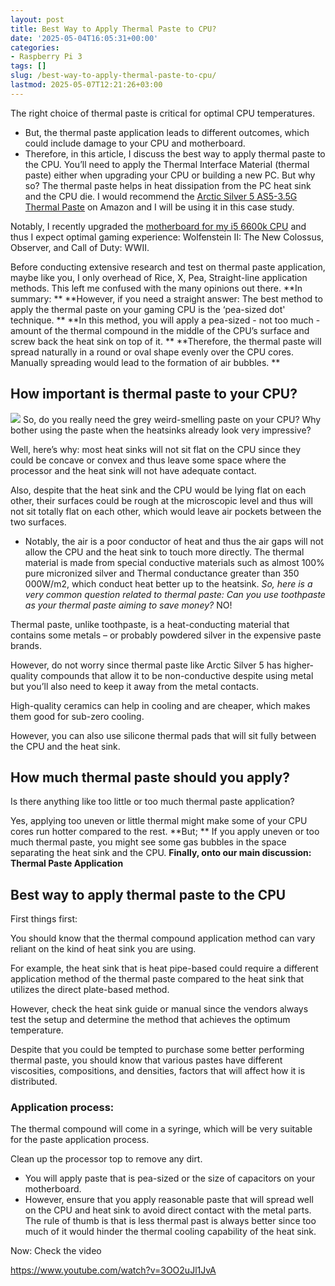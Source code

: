 ```yaml
---
layout: post
title: Best Way to Apply Thermal Paste to CPU?
date: '2025-05-04T16:05:31+00:00'
categories:
- Raspberry Pi 3
tags: []
slug: /best-way-to-apply-thermal-paste-to-cpu/
lastmod: 2025-05-07T12:21:26+03:00
---
```


The right choice of thermal paste is critical for optimal CPU temperatures.
- But, the thermal paste application leads to different outcomes, which could include damage to your CPU and motherboard.
- Therefore, in this article, I discuss the best way to apply thermal paste to the CPU.
You’ll need to apply the Thermal Interface Material (thermal paste) either when upgrading your CPU or building a new PC.
But why so? The thermal paste helps in heat dissipation from the PC heat sink and the CPU die. I would recommend the
[Arctic Silver 5 AS5-3.5G Thermal Paste](https://www.amazon.com/dp/B0087X728K/?tag=p-policy-20)
on Amazon and I will be using it in this case study.

Notably, I recently upgraded the
[motherboard for my i5 6600k CPU](https://pestpolicy.com/best-motherboard-i5-6600k-cpu/)
and thus I expect optimal gaming experience: Wolfenstein II: The New Colossus, Observer, and Call of Duty: WWII.

Before conducting extensive research and test on thermal paste application, maybe like you, I only overhead of Rice, X, Pea, Straight-line application methods. This left me confused with the many opinions out there.
**In summary: **
**However, if you need a straight answer: The best method to apply the thermal paste on your gaming CPU is the ‘pea-sized dot' technique. **
**In this method, you will apply a pea-sized - not too much - amount of the thermal compound in the middle of the CPU’s surface and screw back the heat sink on top of it. **
**Therefore, the thermal paste will spread naturally in a round or oval shape evenly over the CPU cores. Manually spreading would lead to the formation of air bubbles. **
## How important is thermal paste to your CPU?
![](/assets/img/img/)
So, do you really need the grey weird-smelling paste on your CPU? Why bother using the paste when the heatsinks already look very impressive?

Well, here’s why: most heat sinks will not sit flat on the CPU since they could be concave or convex and thus leave some space where the processor and the heat sink will not have adequate contact.

Also, despite that the heat sink and the CPU would be lying flat on each other, their surfaces could be rough at the microscopic level and thus will not sit totally flat on each other, which would leave air pockets between the two surfaces.
- Notably, the air is a poor conductor of heat and thus the air gaps will not allow the CPU and the heat sink to touch more directly.
The thermal material is made from special conductive materials such as almost 100% pure micronized silver and Thermal conductance greater than 350 000W/m2, which conduct heat better up to the heatsink.
*So, here is a very common question related to thermal paste: Can you use toothpaste as your thermal paste aiming to save money?*
NO!

Thermal paste, unlike toothpaste, is a heat-conducting material that contains some metals – or probably powdered silver in the expensive paste brands.

However, do not worry since thermal paste like Arctic Silver 5 has higher-quality compounds that allow it to be non-conductive despite using metal but you’ll also need to keep it away from the metal contacts.

High-quality ceramics can help in cooling and are cheaper, which makes them good for sub-zero cooling.

However, you can also use silicone thermal pads that will sit fully between the CPU and the heat sink.
## How much thermal paste should you apply?
Is there anything like too little or too much thermal paste application?

Yes, applying too uneven or little thermal might make some of your CPU cores run hotter compared to the rest.
**But; **
If you apply uneven or too much thermal paste, you might see some gas bubbles in the space separating the heat sink and the CPU.
**Finally, onto our main discussion: Thermal Paste Application**
## Best way to apply thermal paste to the CPU
First things first:

You should know that the thermal compound application method can vary reliant on the kind of heat sink you are using.

For example, the heat sink that is heat pipe-based could require a different application method of the thermal paste compared to the heat sink that utilizes the direct plate-based method.

However, check the heat sink guide or manual since the vendors always test the setup and determine the method that achieves the optimum temperature.

Despite that you could be tempted to purchase some better performing thermal paste, you should know that various pastes have different viscosities, compositions, and densities, factors that will affect how it is distributed.
### **Application process:**
The thermal compound will come in a syringe, which will be very suitable for the paste application process.

Clean up the processor top to remove any dirt.
- You will apply paste that is pea-sized or the size of capacitors on your motherboard.
- However, ensure that you apply reasonable paste that will spread well on the CPU and heat sink to avoid direct contact with the metal parts.
The rule of thumb is that is less thermal past is always better since too much of it would hinder the thermal cooling capability of the heat sink.

Now: Check the video

https://www.youtube.com/watch?v=3OO2uJl1JvA
